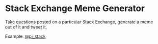 # Stack Exchange Meme Generator

Take questions posted on a particular Stack Exchange, generate a meme out of it
and tweet it.

Example: [@pi_stack](https://twitter.com/pi_stack)
